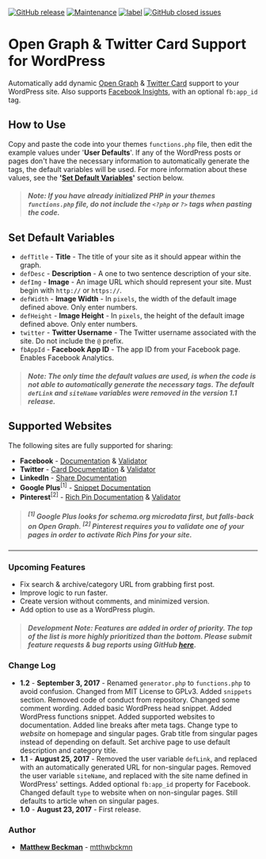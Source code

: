 [![GitHub release](https://img.shields.io/github/release/mtthwbckmn/wordpress-meta-support.svg?style=flat-square)](https://github.com/mtthwbckmn/wordpress-meta-support/releases) [![Maintenance](https://img.shields.io/maintenance/yes/2017.svg?style=flat-square)](https://github.com/mtthwbckmn/wordpress-meta-support) [![label](https://img.shields.io/github/issues/mtthwbckmn/wordpress-meta-support.svg?style=flat-square)](https://github.com/mtthwbckmn/wordpress-meta-support/issues) [![GitHub closed issues](https://img.shields.io/github/issues-closed/mtthwbckmn/wordpress-meta-support.svg?style=flat-square)](https://github.com/mtthwbckmn/wordpress-meta-support/issues?q=is%3Aissue+is%3Aclosed)
# Open Graph &amp; Twitter Card Support for WordPress
Automatically add dynamic [Open Graph](http://ogp.me) &amp; [Twitter Card](https://dev.twitter.com/cards/overview) support to your WordPress site. Also supports [Facebook Insights](https://developers.facebook.com/docs/sharing/referral-insights), with an optional `fb:app_id` tag.

## How to Use
Copy and paste the code into your themes `functions.php` file, then edit the example values under '**User Defaults**'. If any of the WordPress posts or pages don't have the necessary information to automatically generate the tags, the default variables will be used. For more information about these values, see the **'[Set Default Variables](https://github.com/mtthwbckmn/wordpress-meta-support#set-default-variables)'** section below.
>##### Note: If you have already initialized PHP in your themes `functions.php` file, do not include the `<?php` or `?>` tags when pasting the code.

## Set Default Variables
* `defTitle` - **Title** - The title of your site as it should appear within the graph.
* `defDesc` - **Description** - A one to two sentence description of your site.
* `defImg` - **Image** - An image URL which should represent your site. Must begin with `http://` or `https://`.
* `defWidth` - **Image Width** - In `pixels`, the width of the default image defined above. Only enter numbers.
* `defHeight` - **Image Height** - In `pixels`, the height of the default image defined above. Only enter numbers.
* `twitter` - **Twitter Username** - The Twitter username associated with the site. Do not include the `@` prefix.
* `fbAppId` - **Facebook App ID** - The app ID from your Facebook page. Enables Facebook Analytics.
>##### Note: The only time the default values are used, is when the code is not able to automatically generate the necessary tags. The default `defLink` and `siteName` variables were removed in the version 1.1 release.

## Supported Websites
The following sites are fully supported for sharing:
* **Facebook** - [Documentation](https://developers.facebook.com/docs/sharing/opengraph) & [Validator](https://developers.facebook.com/tools/debug/)
* **Twitter** - [Card Documentation](https://dev.twitter.com/cards/overview) & [Validator](https://cards-dev.twitter.com/validator)
* **LinkedIn** - [Share Documentation](https://developer.linkedin.com/docs/share-on-linkedin)
* **Google Plus**<sup>[1]</sup> - [Snippet Documentation](https://developers.google.com/+/web/snippet/)
* **Pinterest**<sup>[2]</sup> - [Rich Pin Documentation](https://developers.pinterest.com/docs/rich-pins/overview/) & [Validator](https://developers.pinterest.com/tools/url-debugger/)
>##### <sup>[1]</sup> Google Plus looks for schema.org microdata first, but falls-back on Open Graph. <sup>[2]</sup> Pinterest requires you to validate one of your pages in order to activate Rich Pins for your site.

----

### Upcoming Features
* Fix search & archive/category URL from grabbing first post.
* Improve logic to run faster.
* Create version without comments, and minimized version.
* Add option to use as a WordPress plugin.
>##### Development Note: Features are added in order of priority. The top of the list is more highly prioritized than the bottom. Please submit feature requests & bug reports using GitHub [here](https://github.com/mtthwbckmn/wordpress-meta-support/issues).

### Change Log
* **1.2** - **September 3, 2017** - Renamed `generator.php` to `functions.php` to avoid confusion. Changed from MIT License to GPLv3. Added `snippets` section. Removed code of conduct from repository. Changed some comment wording. Added basic WordPress head snippet. Added WordPress functions snippet. Added supported websites to documentation. Added line breaks after meta tags. Change type to *website* on homepage and singular pages. Grab title from singular pages instead of depending on default. Set archive page to use default description and category title. 
* **1.1** - **August 25, 2017** - Removed the user variable `defLink`, and replaced with an automatically generated URL for non-singular pages. Removed the user variable `siteName`, and replaced with the site name defined in WordPress' settings. Added optional `fb:app_id` property for Facebook. Changed default `type` to website when on non-singular pages. Still defaults to article when on singular pages.
* **1.0** - **August 23, 2017** - First release.

### Author
* **[Matthew Beckman](https://matthewbeckman.co)** - [mtthwbckmn](https://twitter.com/mtthwbckmn)